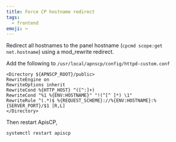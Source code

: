```yaml
---
title: Force CP hostname redirect
tags:
  - frontend
emoji: ↪️
---
```


Redirect all hostnames to the panel hostname (`cpcmd scope:get net.hostname`) using a mod_rewrite redirect. 

Add the following to `/usr/local/apnscp/config/httpd-custom.conf`

```
<Directory ${APNSCP_ROOT}/public>
RewriteEngine on
RewriteOptions inherit
RewriteCond %{HTTP_HOST} ^([^:]+)
RewriteCond "%1 %{ENV:HOSTNAME}" "!(^[^ ]*) \1"
RewriteRule ^(.*)$ %{REQUEST_SCHEME}://%{ENV:HOSTNAME}:%{SERVER_PORT}/$1 [R,L]
</Directory>
```

Then restart ApisCP,

`systemctl restart apiscp`

